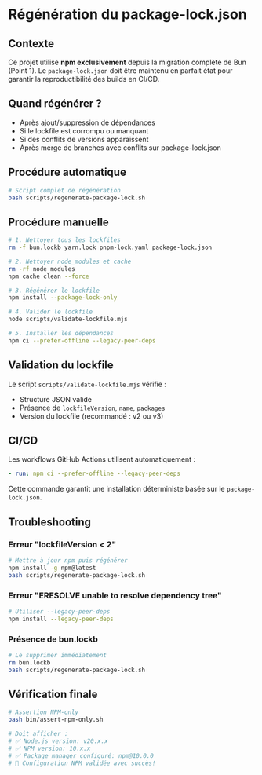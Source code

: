 # Régénération du package-lock.json

## Contexte

Ce projet utilise **npm exclusivement** depuis la migration complète de Bun (Point 1). Le `package-lock.json` doit être maintenu en parfait état pour garantir la reproductibilité des builds en CI/CD.

## Quand régénérer ?

- Après ajout/suppression de dépendances
- Si le lockfile est corrompu ou manquant
- Si des conflits de versions apparaissent
- Après merge de branches avec conflits sur package-lock.json

## Procédure automatique

```bash
# Script complet de régénération
bash scripts/regenerate-package-lock.sh
```

## Procédure manuelle

```bash
# 1. Nettoyer tous les lockfiles
rm -f bun.lockb yarn.lock pnpm-lock.yaml package-lock.json

# 2. Nettoyer node_modules et cache
rm -rf node_modules
npm cache clean --force

# 3. Régénérer le lockfile
npm install --package-lock-only

# 4. Valider le lockfile
node scripts/validate-lockfile.mjs

# 5. Installer les dépendances
npm ci --prefer-offline --legacy-peer-deps
```

## Validation du lockfile

Le script `scripts/validate-lockfile.mjs` vérifie :
- Structure JSON valide
- Présence de `lockfileVersion`, `name`, `packages`
- Version du lockfile (recommandé : v2 ou v3)

## CI/CD

Les workflows GitHub Actions utilisent automatiquement :
```yaml
- run: npm ci --prefer-offline --legacy-peer-deps
```

Cette commande garantit une installation déterministe basée sur le `package-lock.json`.

## Troubleshooting

### Erreur "lockfileVersion < 2"
```bash
# Mettre à jour npm puis régénérer
npm install -g npm@latest
bash scripts/regenerate-package-lock.sh
```

### Erreur "ERESOLVE unable to resolve dependency tree"
```bash
# Utiliser --legacy-peer-deps
npm install --legacy-peer-deps
```

### Présence de bun.lockb
```bash
# Le supprimer immédiatement
rm bun.lockb
bash scripts/regenerate-package-lock.sh
```

## Vérification finale

```bash
# Assertion NPM-only
bash bin/assert-npm-only.sh

# Doit afficher :
# ✅ Node.js version: v20.x.x
# ✅ NPM version: 10.x.x
# ✅ Package manager configuré: npm@10.0.0
# 🎉 Configuration NPM validée avec succès!
```
